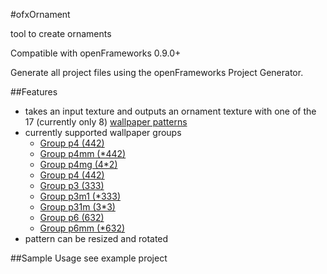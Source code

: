 #ofxOrnament

tool to create ornaments

Compatible with openFrameworks 0.9.0+ 

Generate all project files using the openFrameworks Project Generator.

##Features

* takes an input texture and outputs an ornament texture with one of the 17 (currently only 8) [wallpaper patterns](https://en.wikipedia.org/wiki/Wallpaper_group) 
* currently supported wallpaper groups
	* [Group p4 (442)](https://en.wikipedia.org/wiki/Wallpaper_group#Group_p4_.28442.29)	
	* [Group p4mm (*442)](https://en.wikipedia.org/wiki/Wallpaper_group#Group_p4mm_.28.2A442.29)
	* [Group p4mg (4*2)](https://en.wikipedia.org/wiki/Wallpaper_group#Group_p4mg_.284.2A2.29)
	* [Group p4 (442)](https://en.wikipedia.org/wiki/Wallpaper_group#Group_p4_.28442.29)	
	* [Group p3 (333)](https://en.wikipedia.org/wiki/Wallpaper_group#Group_p3_.28333.29)	
	* [Group p3m1 (*333)](https://en.wikipedia.org/wiki/Wallpaper_group#Group_p3m1_.28.2A333.29)
	* [Group p31m (3*3)](https://en.wikipedia.org/wiki/Wallpaper_group#Group_p31m_.283.2A3.29)
	* [Group p6 (632)](https://en.wikipedia.org/wiki/Wallpaper_group#Group_p6_.28632.29)	
	* [Group p6mm (*632)](https://en.wikipedia.org/wiki/Wallpaper_group#Group_p6mm_.28.2A632.29)
* pattern can be resized and rotated
 
##Sample Usage
see example project